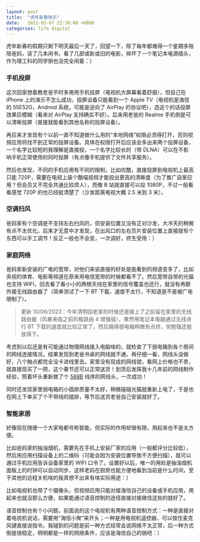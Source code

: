```yaml
---
layout: post
title:  "虎年新春快乐"
date:   2022-02-07 22:36:00 +0800
categories: life digital
---
```


虎年新春的假期只剩下明天最后一天了，回望一下，除了每年都难得一个星期多陪陪爸妈，读了几本闲书，看了几部或新或旧的电影，摔坏了一个笔记本电源插头，作为理工科的同学倒也没完全闲着：）

### 手机投屏

这次回家想着教老爸平时多用用手机投屏（电视机大屏幕看着舒服），但自己在 iPhone 上的演示不怎么成功，投屏设备只能看到一个 Apple TV（电视机是海信的 55E52G，Android 系统，可能是逆向了 AirPlay 的协议吧），选这个的话投屏效果巨模糊（看来对 AirPlay 支持确实不好）。后来用老爸的 Realme 手机倒是可以清晰投屏（直接就能看到其他名称的投屏设备）。

再后来才发现有个以前一直不知道做什么用的“本地网络”权限必须得打开，否则视频应用将找不到正常的投屏设备。具体在权限打开后应该会多出来两个投屏设备，一个名字比较短的我理解是直接投，一个名字比较长的（带 DLNA）可以在不影响手机正常使用的同时投屏（有点像手机提供了文件共享服务）。

然后也发现，不同的手机应用有不同的限制，比如优酷，直接投屏到电视机上最高只能 720P，需要在电视上装个酷喵视频才能投出更高的清晰度（为了推广自家应用？但会员又不完全共通比较烦人），而像 B 站就直接可以投 1080P，不过一般看看感觉 720P 的也已经挺清楚了（沙发距离电视大概 2.5 米到 3 米）。

### 空调扫风

爸妈家有个空调是不支持左右扫风的，但安装位置又没有正对沙发，大冷天的稍微有点不太优化。后来才无意中才发现，在出风口的左右页片安装位置上直接就有个东西可以手工调节！反正一般也不会变，一次调好，终生受用：）

### 家庭网络

爸妈家新安装的广电的宽带，对他们来说直接的好处是能看到的频道变多了，比如央视的体育、电影等频道在原来用电信宽带的时候都看不了。然后宽带自带的光猫也支持 WIFI，回去看了看小小的两根天线在家里的信号覆盖也还行，就没有再额外接无线路由器了（简单测试了一下 BT 下载，速度不太行，不知道是不是被广电限制了）。

> 更新 10/06/2023：今年清明回老家的时候还是接上了之前留在家里的无线路由器（风暴来临之前的极路由 4 增强版），果然用笔记本电脑通过无线进行 BT 下载的速度就比较正常了，然后搞得弱电箱稍微有点挤，但勉强还能放得下。

考虑到以后还是有可能通过物理网线接入电脑啥的，就检查了下弱电箱到各个房间的网线连接情况，结果发现到老爸书桌的网线就不通，再仔细一看，网线头没做好，八个触点都完全没卡进线里去。家里没有现成的网线钳，看网上价格也不贵，就直接现买了一把，这个春节还可以正常送货！到货后发挥我十几年前的网线制作经验，照着坏头重新做了个 [568B](https://jingyan.baidu.com/article/aa6a2c14f4061c0d4d19c44e.html) 线序的网线头，一次成功！

同时还发现家里弱电箱的小插排质量不太好，稍微碰碰光猫就重新上电了，于是也在网上下单买了个不带线的插排，等节后送货老爸自己安装就好了。

### 智能家居

好像现在随便一个大家电都号称智能，但实际的作用却很有限，用起来也不是太方便。

比如爸妈家的抽油烟机，需要先在手机上安装厂家的应用（一般都评分比较低），然后用应用扫描设备上的二维码（可能会因为安装位置导致不方便扫描），就可以通过手机应用告诉设备家里的 WIFI 口令了。设置好以后，唯一的用处是抽油烟机面板上的时钟可以自动同步，这样老妈在厨房也能方便地看到当前是什么时间，至于其他的远程关机啥的我真想不出来有啥实际用途：）

比如电视机也带了个摄像头，但视频应用只能对接海信自己的设备或手机应用，用起来也就没那么方便，如果能通过语音控制的途径直接对接微信这些的就好了。

语音控制也有个小问题，前面说的这个电视机有两种语音控制方式：一种是直接对着电视机说话，需要用“海信小聚”来开头；一种是用电视机遥控器，可以按住麦克风键直接说指令。我碰到的问题是前一种方式经常会说网络不太正常，后一种方式倒是很稳定，明明都是一样的网络条件，应该是海信自己的锅吧：）

<script src="https://utteranc.es/client.js"
        repo="yingang/yingang.github.io"
        issue-term="pathname"
        label="Comment"
        theme="github-light"
        crossorigin="anonymous"
        async>
</script>